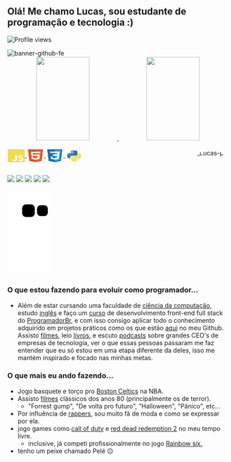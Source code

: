 ## Olá! Me chamo Lucas, sou estudante de programação e tecnologia :)

![Profile views](https://gpvc.arturio.dev/lucas-marques-0)

<img alt="banner-github-fe" src="https://user-images.githubusercontent.com/111307314/185010860-39f4785d-7ecf-43d2-805b-c783ab713078.png">

<div align="center">
  <a href="https://github.com/lucas-marques-0">
  <img height="190em" width="49%" src="https://github-readme-stats.vercel.app/api?username=lucas-marques-0&show_icons=true&theme=radical&include_all_commits=true&count_private=true"/>
  <img height="190em" width="49%" src="https://github-readme-stats.vercel.app/api/top-langs/?username=lucas-marques-0&layout=compact&langs_count=7&theme=radical"/>
</div>

<div style="display: inline_block"><br>
  <img align="center" alt="Lucas-Js" height="30" width="40" src="https://raw.githubusercontent.com/devicons/devicon/master/icons/javascript/javascript-plain.svg">
  <img align="center" alt="Lucas-HTML" height="30" width="40" src="https://raw.githubusercontent.com/devicons/devicon/master/icons/html5/html5-original.svg">
  <img align="center" alt="Lucas-CSS" height="30" width="40" src="https://raw.githubusercontent.com/devicons/devicon/master/icons/css3/css3-original.svg">
  <img align="center" alt="Lucas-Python" height="30" width="40" src="https://raw.githubusercontent.com/devicons/devicon/master/icons/python/python-original.svg">
  <img align="right" alt="Lucas-pic" height="150" style="border-radius:50px;" src="https://lh3.googleusercontent.com/Ouu7diKH8Hh86Vs4LA2JFNruzYVaqo_ZMm7WpUPjhbBVd1hc7gvmKUfKtErpXqv7jzXLLs6VeRSb6NQfjNXI9XoEeWoPsJSG84224GdQrlj_NZRLEIchyIkQjweGLZY_06nb4P-Rw5axqmZhUIg7BIBW2jo-pA9mNsMrtghUiwGQJyfbfggAgx2TlaLMjk00lSEapdIUtYKexFUoMH7S1oxXITEdi2rcrA9DVxuSroZHK9Fi383J1G-EaxGMcO89FkwuRcI4Phgd5dm9ecOqnqNMPdnM_cs4cuNMKed69BBMQaP4qQHezfe6VPXoI4fxJQJpYDFHEWvFQgt6q2LfVPIXWMw0VTFNW1AZVCzLL7SFVlenEzIpz_nivLmuurPbC8CPWf2uW4mtqFji-N_Q7P8ftZNRehMegh6VW4CoMhnCfT4Tm-xWuHGW1wn9NfIc8mGOSOqEpRteAzYCVt62l-tYKrnxe2UgCKq8QOlyT9gm__VS4PIssZS9lGpHxfYazG8dBd7ss75TkS9ETBCVzW7L5rkki3WOtradh1afXfhwle_Y0N8d0v6OQ3ZSwkIHngZgjfTUVVhfHIkxkkNVX0-BqqrRqtguA5BNKp9Anp95qh3X-2vmYzsJn4m4E6GQp-t3pVkVDyslGDIZF1Bb27MIuXQXPmyP8b9fgzT2DMEXlafInA4-KbyjSSEBl-N3Xx0k2tsv5Ik2Cdps_JQPUojwt-tuJi78YmucTPZKM43T5sVAgtPsYlLb76-5T67V_9ws50rrj6ZmVTUIwdYOl8iIh8bbOtfrL6m1Wp2kgdKxRznbKczB5sW4-56czK9RiM-C_2yhWJF9w1vYkY4AhwxVwAsNiJ9H1OyfhlPka4s=s676-no?authuser=1">
</div>
  
 ##

<div>
  <a href="https://instagram.com/lucasmqsss" target="_blank"><img src="https://img.shields.io/badge/-Instagram-%23E4405F?style=for-the-badge&logo=instagram&logoColor=white" target="_blank"></a>
 <a href="https://discordapp.com/users/806941413019090944" target="_blank"><img src="https://img.shields.io/badge/Discord-7289DA?style=for-the-badge&logo=discord&logoColor=white" target="_blank"></a> 
  <a href="mailto:lucasmarqueshzx@gmail.com"><img src="https://img.shields.io/badge/-Gmail-%23333?style=for-the-badge&logo=gmail&logoColor=white" target="_blank"></a>
  <a href="https://www.linkedin.com/in/rafaella-ballerini-45875016a" target="_blank"><img src="https://img.shields.io/badge/-LinkedIn-%230077B5?style=for-the-badge&logo=linkedin&logoColor=white" target="_blank"></a> 
    <a href="https://open.spotify.com/user/5fxpyqnaewy0v9dujn2zoez5s?si=RR92-9UdSReqGPFdtEjPCw&utm_source=copy-link&nd=1" target="_blank">
    <img src="https://img.shields.io/badge/Spotify-1ED760?&style=for-the-badge&logo=spotify&logoColor=white" target="_blank">
  </a>
  
  ![Snake animation](https://github.com/lucas-marques-0/lucas-marques-0/blob/output/github-contribution-grid-snake.svg)
  
</div>

<h3>O que estou fazendo para evoluir como programador...</h3>

- Além de estar cursando uma faculdade de <a href="https://www.unifg.edu.br/graduacao/ciencia-da-computacao/" color="green">ciência da computação</a>, estudo <a href="https://www.youtube.com/watch?v=luipyUSgMY4" color="green">inglês</a> e faço um <a href="https://programadorbr.com/" color="green">curso</a> de desenvolvimento front-end full stack do <a href="https://www.youtube.com/c/Programadorbr" color="green">ProgramadorBr</a>, e com isso consigo aplicar todo o conhecimento adquirido em projetos práticos como os que estão <a href="https://github.com/lucas-marques-0?tab=repositories" color="green">aqui</a> no meu Github. Assisto <a href="https://www.google.com/search?q=a+rede+social+&sxsrf=ALiCzsZhx2KLwPpWSZ_2B1DxOz_ObcF_3g%3A1660706547860&ei=8178Ys2RNIaH5OUPoue2gA4&ved=0ahUKEwiN1_H-9cz5AhWGA7kGHaKzDeAQ4dUDCA4&uact=5&oq=a+rede+social+&gs_lcp=Cgdnd3Mtd2l6EAMyBAgjECcyBAguEEMyBQgAEIAEMgUIABCABDIFCAAQgAQyBQgAEIAEMgUIABCABDIFCAAQgAQyBQgAEIAEMgUIABCABDoHCAAQRxCwAzoHCAAQsAMQQzoKCAAQ5AIQsAMYAToMCC4QyAMQsAMQQxgCSgQIQRgASgQIRhgBUPkCWPkCYL0EaAFwAXgAgAG2AYgBtgGSAQMwLjGYAQCgAQHIARPAAQHaAQYIARABGAnaAQYIAhABGAg&sclient=gws-wiz" color="green">filmes</a>, leio <a href="https://www.amazon.com.br/Upstarts-Airbnb-Companies-Sil%C3%ADcio-Mudando/dp/8551002082/ref=sr_1_1?__mk_pt_BR=%C3%85M%C3%85%C5%BD%C3%95%C3%91&crid=HH3RETWAVAH7&keywords=as+upstarts&qid=1660706507&sprefix=as+upstarts%2Caps%2C451&sr=8-1" color="green">livros</a>, e escuto <a href="https://podcasts.google.com/feed/aHR0cHM6Ly93d3cub21ueWNvbnRlbnQuY29tL2QvcGxheWxpc3QvZTczYzk5OGUtNmU2MC00MzJmLTg2MTAtYWUyMTAxNDBjNWIxL2QwMmU3ODExLTAzN2MtNGI0Yy1iYTJkLWFlMmIwMDM1MGVmMC82NTlhZDRhZC1jMjZiLTQ4YTctYmIzNC1hZTJiMDAzNTBmMDcvcG9kY2FzdC5yc3M?sa=X&ved=0CAkQlvsGahcKEwiw2o2A98z5AhUAAAAAHQAAAAAQAQ" color="green">podcasts</a> sobre grandes CEO's de empresas de tecnologia, ver o que essas pessoas passaram me faz entender que eu só estou em uma etapa diferente da deles, isso me mantém inspirado e focado nas minhas metas.

<h3>O que mais eu ando fazendo...</h3>

- Jogo basquete e torço pro <a href="https://www.google.com/search?q=boston+celtics&oq=boston+celtics&aqs=chrome..69i57.2836j0j9&sourceid=chrome&ie=UTF-8" color="green">Boston Celtics<a> na NBA.
- Assisto <a href="https://www.google.com/search?q=filmes+anos+80&sxsrf=ALiCzsaOMIKr92jLF5cUhXSRzNPwMTP9Yw%3A1660701460883&ei=FEv8Yt3ANdS21sQPstGp6Ao&ved=0ahUKEwjdmp2F48z5AhVUm5UCHbJoCq0Q4dUDCA4&uact=5&oq=filmes+anos+80&gs_lcp=Cgdnd3Mtd2l6EAMyBAgjECcyBQgAEIAEMgUIABCABDIFCAAQgAQyBQgAEIAEMgUIABCABDIFCAAQgAQyBQgAEIAEMgUIABCABDIFCAAQgAQ6BwgjEOoCECc6BAgAEEM6EQguEIAEELEDEIMBEMcBENEDOgoIABCxAxCDARBDOggIABCABBCxAzoLCAAQgAQQsQMQgwFKBAhBGABKBAhGGABQAFiMDmCDEGgBcAF4AIABvQGIAb8TkgEEMC4xNJgBAKABAbABCsABAQ&sclient=gws-wiz#wxpd=:true" color="green">filmes</a> clássicos dos anos 80 (principalmente os de terror).
  - "Forrest gump", "De volta pro futuro", "Halloween", "Pânico", etc...
- Por influência de <a href="https://br.pinterest.com/pin/986569862098021048/" color="green">rappers<a>, sou muito fã de moda e como se expressar por ela.
- jogo games como <a href="https://www.google.com/search?q=call+of+dutty&oq=call+of+dutty&aqs=chrome..69i57j69i59.2285j0j7&sourceid=chrome&ie=UTF-8" color="green">call of duty</a> e <a href="https://www.google.com/search?q=red+dead+redemption+2&oq=red+dead+redemption+2&aqs=chrome..69i57j69i61l2.3974j0j9&sourceid=chrome&ie=UTF-8" color="green">red dead redemption 2</a> no meu tempo livre.
  - inclusive, já competi profissionalmente no jogo <a href="https://www.google.com/search?q=rainbow+six&oq=rainbow+six&aqs=chrome..69i57j69i61l2.2504j0j9&sourceid=chrome&ie=UTF-8" color="green">Rainbow six.</a>
- tenho um peixe chamado Pelé 😐

